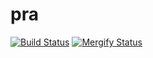 # pra

[![Build Status](https://travis-ci.org/lupinthe14th/pra.svg?branch=master)](https://travis-ci.org/lupinthe14th/pra)
[![Mergify Status][mergify-status]][mergify]

[mergify]: https://mergify.io
[mergify-status]: https://img.shields.io/endpoint.svg?url=https://gh.mergify.io/badges/lupinthe14th/pra&style=flat
